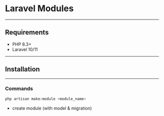 # Laravel Modules

___

## Requirements

- PHP 8.3+
- Laravel 10/11

___

## Installation

___

### Commands

```bash
php artisan make:module <module_name>
```

- create module (with model & migration)


